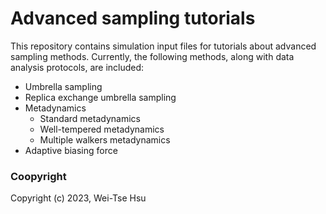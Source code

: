 Advanced sampling tutorials
===========================
This repository contains simulation input files for tutorials about advanced sampling methods. Currently, the following methods, along with data analysis protocols, are included:
- Umbrella sampling
- Replica exchange umbrella sampling
- Metadynamics
  - Standard metadynamics
  - Well-tempered metadynamics
  - Multiple walkers metadynamics
- Adaptive biasing force

### Coopyright
Copyright (c) 2023, Wei-Tse Hsu

